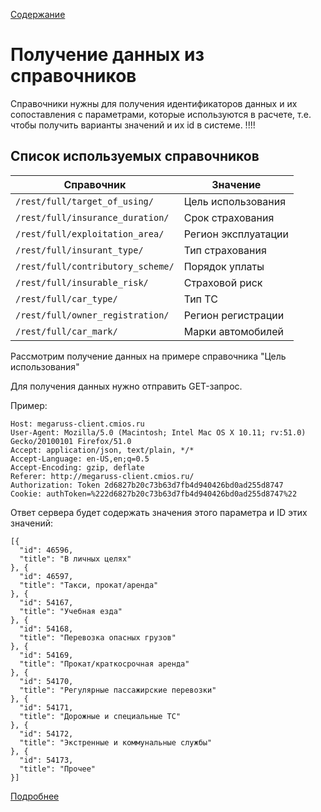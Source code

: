 [Содержание](README.md)

# Получение данных из справочников

Справочники нужны для получения идентификаторов данных и их сопоставления с параметрами, которые используются в расчете, т.е. чтобы получить варианты значений и их id в системе. !!!!

## Список используемых справочников

Справочник                        | Значение
--------------------------------- | -------------------
`/rest/full/target_of_using/`     | Цель использования
`/rest/full/insurance_duration/`  | Срок страхования
`/rest/full/exploitation_area/`   | Регион эксплуатации
`/rest/full/insurant_type/`       | Тип страхования
`/rest/full/contributory_scheme/` | Порядок уплаты
`/rest/full/insurable_risk/`      | Страховой риск
`/rest/full/car_type/`            | Тип ТС
`/rest/full/owner_registration/`  | Регион регистрации
`/rest/full/car_mark/`            | Марки автомобилей

Рассмотрим получение данных на примере справочника "Цель использования"

Для получения данных нужно отправить GET-запрос.

Пример:

```
Host: megaruss-client.cmios.ru
User-Agent: Mozilla/5.0 (Macintosh; Intel Mac OS X 10.11; rv:51.0) Gecko/20100101 Firefox/51.0
Accept: application/json, text/plain, */*
Accept-Language: en-US,en;q=0.5
Accept-Encoding: gzip, deflate
Referer: http://megaruss-client.cmios.ru/
Authorization: Token 2d6827b20c73b63d7fb4d940426bd0ad255d8747
Cookie: authToken=%222d6827b20c73b63d7fb4d940426bd0ad255d8747%22
```

Ответ сервера будет содержать значения этого параметра и ID этих значений:

```
[{
  "id": 46596,
  "title": "В личных целях"
}, {
  "id": 46597,
  "title": "Такси, прокат/аренда"
}, {
  "id": 54167,
  "title": "Учебная езда"
}, {
  "id": 54168,
  "title": "Перевозка опасных грузов"
}, {
  "id": 54169,
  "title": "Прокат/краткосрочная аренда"
}, {
  "id": 54170,
  "title": "Регулярные пассажирские перевозки"
}, {
  "id": 54171,
  "title": "Дорожные и специальные ТС"
}, {
  "id": 54172,
  "title": "Экстренные и коммунальные службы"
}, {
  "id": 54173,
  "title": "Прочее"
}]
```

[Подробнее][de2dc09a]

[de2dc09a]: 1-calculate-insurance.md "Этапы расчета калькулятора"
